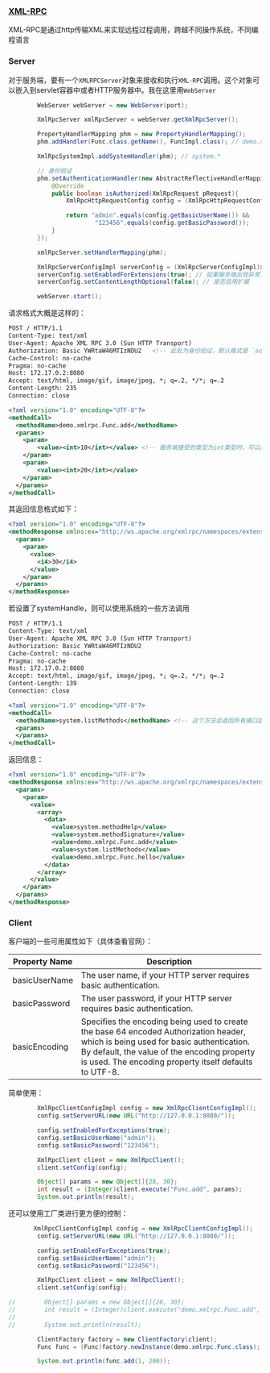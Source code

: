 ### [XML-RPC](https://ws.apache.org/xmlrpc)

XML-RPC是通过http传输XML来实现远程过程调用，跨越不同操作系统，不同编程语言

### Server

对于服务端，要有一个`XMLRPCServer`对象来接收和执行`XML-RPC`调用。这个对象可以嵌入到servlet容器中或者HTTP服务器中。我在这里用`WebServer`

```java
        WebServer webServer = new WebServer(port);

        XmlRpcServer xmlRpcServer = webServer.getXmlRpcServer();

        PropertyHandlerMapping phm = new PropertyHandlerMapping();
        phm.addHandler(Func.class.getName(), FuncImpl.class); // demo.xmlrpc.Func.*

        XmlRpcSystemImpl.addSystemHandler(phm); // system.*

        // 身份验证
        phm.setAuthenticationHandler(new AbstractReflectiveHandlerMapping.AuthenticationHandler() {
            @Override
            public boolean isAuthorized(XmlRpcRequest pRequest){
                XmlRpcHttpRequestConfig config = (XmlRpcHttpRequestConfig)pRequest.getConfig();

                return "admin".equals(config.getBasicUserName()) &&
                        "123456".equals(config.getBasicPassword());
            }
        });

        xmlRpcServer.setHandlerMapping(phm);

        XmlRpcServerConfigImpl serverConfig = (XmlRpcServerConfigImpl)xmlRpcServer.getConfig();
        serverConfig.setEnabledForExtensions(true); // 如果服务端出现异常，则服务器将异常发送至客户端
        serverConfig.setContentLengthOptional(false); // 是否启用扩展

        webServer.start();
```

请求格式大概是这样的：

```xml
POST / HTTP/1.1
Content-Type: text/xml
User-Agent: Apache XML RPC 3.0 (Sun HTTP Transport)
Authorization: Basic YWRtaW46MTIzNDU2   <!-- 此处为身份验证，默认格式是 `admin:password`的base64编码 -->
Cache-Control: no-cache
Pragma: no-cache
Host: 172.17.0.2:8080
Accept: text/html, image/gif, image/jpeg, *; q=.2, */*; q=.2
Content-Length: 235
Connection: close

<?xml version="1.0" encoding="UTF-8"?>
<methodCall>
  <methodName>demo.xmlrpc.Func.add</methodName>
  <params>
	<param>
		<value><int>10</int></value> <!-- 服务端接受的类型为int类型时，可以用int标签  -->
	</param>
	<param>
		<value><int>20</int></value>
	</param>
  </params>
</methodCall>
```

其返回信息格式如下：

```xml
<?xml version="1.0" encoding="UTF-8"?>
<methodResponse xmlns:ex="http://ws.apache.org/xmlrpc/namespaces/extensions">
  <params>
    <param>
      <value>
        <i4>30</i4>
      </value>
    </param>
  </params>
</methodResponse>
```

若设置了systemHandle，则可以使用系统的一些方法调用

```xml
POST / HTTP/1.1
Content-Type: text/xml
User-Agent: Apache XML RPC 3.0 (Sun HTTP Transport)
Authorization: Basic YWRtaW46MTIzNDU2
Cache-Control: no-cache
Pragma: no-cache
Host: 172.17.0.2:8080
Accept: text/html, image/gif, image/jpeg, *; q=.2, */*; q=.2
Content-Length: 139
Connection: close

<?xml version="1.0" encoding="UTF-8"?>
<methodCall>
  <methodName>system.listMethods</methodName> <!-- 这个方法会返回所有接口函数 -->
  <params>
  </params>
</methodCall>
```

返回信息：

```xml
<?xml version="1.0" encoding="UTF-8"?>
<methodResponse xmlns:ex="http://ws.apache.org/xmlrpc/namespaces/extensions">
  <params>
    <param>
      <value>
        <array>
          <data>
            <value>system.methodHelp</value>
            <value>system.methodSignature</value>
            <value>demo.xmlrpc.Func.add</value>
            <value>system.listMethods</value>
            <value>demo.xmlrpc.Func.hello</value>
          </data>
        </array>
      </value>
    </param>
  </params>
</methodResponse>
```

### Client

客户端的一些可用属性如下（具体查看官网）：

Property Name | Description
--- | ---
basicUserName | The user name, if your HTTP server requires basic authentication.
basicPassword | The user password, if your HTTP server requires basic authentication.
basicEncoding | Specifies the encoding being used to create the base 64 encoded Authorization header, which is being used for basic authentication. By default, the value of the encoding property is used. The encoding property itself defaults to UTF-8.


简单使用：

```java
        XmlRpcClientConfigImpl config = new XmlRpcClientConfigImpl();
        config.setServerURL(new URL("http://127.0.0.1:8080/"));

        config.setEnabledForExceptions(true);
        config.setBasicUserName("admin");
        config.setBasicPassword("123456");

        XmlRpcClient client = new XmlRpcClient();
        client.setConfig(config);

        Object[] params = new Object[]{28, 30};
        int result = (Integer)client.execute("Func.add", params);
        System.out.println(result);
```

还可以使用工厂类进行更方便的控制：

```java
       XmlRpcClientConfigImpl config = new XmlRpcClientConfigImpl();
        config.setServerURL(new URL("http://127.0.0.1:8080/"));

        config.setEnabledForExceptions(true);
        config.setBasicUserName("admin");
        config.setBasicPassword("123456");

        XmlRpcClient client = new XmlRpcClient();
        client.setConfig(config);

//        Object[] params = new Object[]{28, 30};
//        int result = (Integer)client.execute("demo.xmlrpc.Func.add", params);
//
//        System.out.println(result);

        ClientFactory factory = new ClientFactory(client);
        Func func = (Func)factory.newInstance(demo.xmlrpc.Func.class); // 此处的Func应为服务端提供的接口jar包

        System.out.println(func.add(1, 200));
```

